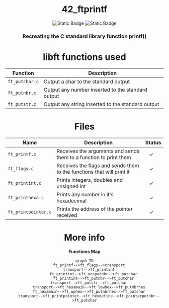 <div align="center">

# 42_ftprintf
![Static Badge](https://img.shields.io/badge/score-%3100%2F100-green?style=for-the-badge&labelColor=%2312263A&color=%2306BCC1)
![Static Badge](https://img.shields.io/badge/language-C-green?style=for-the-badge&labelColor=%2312263A&color=%2306BCC1)

### Recreating the C standard library function printf()

# libft functions used
Function | Description
--|--|
`ft_putchar.c` | Output a char to the standard output
`ft_putnbr.c` | Output any number inserted to the standard output
`ft_putstr.c` | Output any string inserted to the standard output

# Files
Name | Description | Status 
--|--|--
`ft_printf.c`| Receives the arguments and sends them to a function to print them | ⠀✓
`ft_flags.c` | Receives the flags and sends them to the functions that will print it | ⠀✓
`ft_printint.c` | Prints integers, doubles and unsigned int | ⠀✓
`ft_printhexa.c` | Prints any number in it's hexadecimal | ⠀✓
`ft_printpointer.c` | Prints the address of the pointer received | ⠀✓

</div>

<div align="center">

# More info

<b>Functions Map</b>

```mermaid
graph TD
	ft_printf-->ft_flags-->transport
	transport-->ft_printint
		ft_printint-->ft_unsputnbr-->ft_putchar
		ft_printint-->ft_putnbr-->ft_putchar
	transport-->ft_putstr-->ft_putchar
	transport-->ft_hexamain-->ft_lowhex-->ft_putnbrhex
	ft_hexamain-->ft_uphex-->ft_putnbrhex-->ft_putchar
	transport-->ft_printpointer-->ft_hexdefine-->ft_pointerputnbr-->ft_putchar
```

</div>
